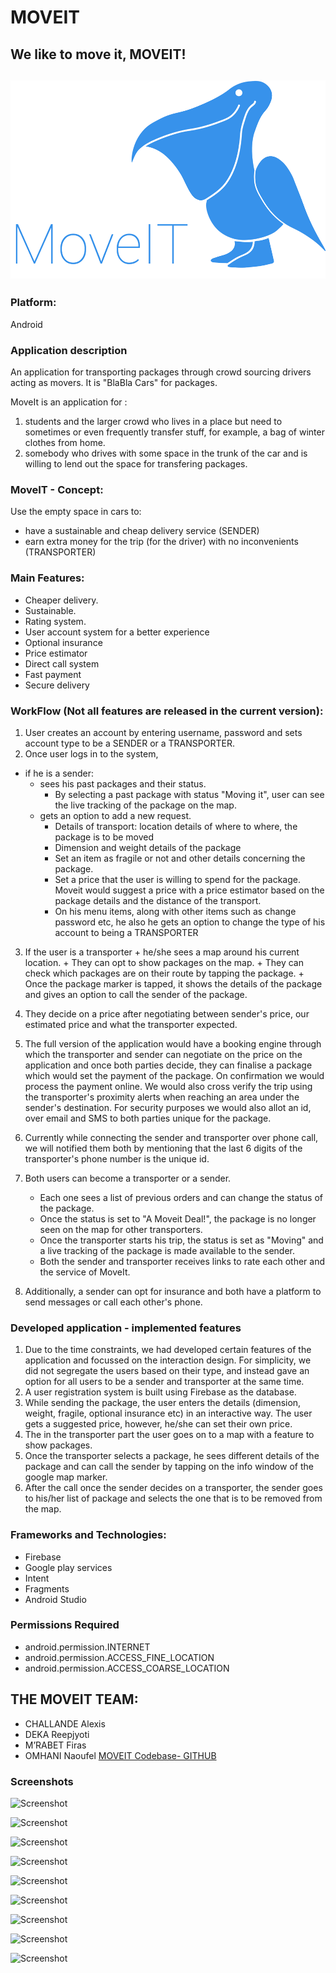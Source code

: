 MOVEIT
===================
We like to move it, MOVEIT!
----
![LOGO](https://raw.githubusercontent.com/reepjyoti/MoveIT/master/logo.png "MOVEIT LOGO")
----
### Platform: 
Android

### Application description

An application for transporting packages through crowd sourcing drivers acting as movers. It is "BlaBla Cars" for packages.

MoveIt is an application for :
1) students and the larger crowd who lives in a place but need to sometimes or even frequently transfer stuff, for example, a bag of winter clothes from home.
2) somebody who drives with some space in the trunk of the car and is willing to lend out the space for transfering packages.


### MoveIT - Concept:
Use the empty space in cars to:
+ have a sustainable and cheap delivery service (SENDER)
+ earn extra money for the trip (for the driver) with no inconvenients (TRANSPORTER)

### Main Features:
+	Cheaper delivery.
+	Sustainable.
+	Rating system.
+	User account system for a better experience
+	Optional insurance
+	Price estimator
+	Direct call  system
+	Fast payment
+	Secure delivery

### WorkFlow (Not all features are released in the current version):

1. User creates an account by entering username, password and sets account type to be a SENDER or a TRANSPORTER.
2. Once user logs in to the system, 
+ if he is a sender:
	+ sees his past packages and their status.
		- By selecting a past package with status "Moving it", user can see the live tracking of the package on the map.
	+ gets an option to add a new request.
		- Details of transport: location details of where to where, the package is to be moved 
		- Dimension and weight details of the package
		- Set an item as fragile or not and other details concerning the package.
		- Set a price that the user is willing to spend for the package. Moveit would suggest a price with a price estimator based on the package details and the distance of the transport.
		- On his menu items, along with other items such as change password etc, he also he gets an option to change the type of his account to being a TRANSPORTER
		
3.	If the user is a transporter
		+ he/she sees a map around his current location.
		+ They can opt to show packages on the map.
		+ They can check which packages are on their route by tapping the package.
		+ Once the package marker is tapped, it shows the details of the package and gives an option to call the sender of the package.
		
4.  They decide on a price after negotiating between sender's price, our estimated price and what the transporter expected.

5.	The full version of the application would have a booking engine through which the transporter and sender can negotiate on the price on the application and once both parties decide, they can finalise a package which would set the payment of the package. On confirmation we would process the payment online. We would also cross verify the trip using the transporter's proximity alerts when reaching an area under the sender's destination. For security purposes we would also allot an id, over email and SMS to both parties unique for the package.

6.	Currently while connecting the sender and transporter over phone call, we will notified them both by mentioning that the last 6 digits of the transporter's phone number is the unique id.

7. Both users can become a transporter or a sender.
	+ Each one sees a list of previous orders and can change the status of the package.
	+ Once the status is set to "A Moveit Deal!", the package is no longer seen on the map for other transporters.
	+ Once the transporter starts his trip, the status is set as "Moving" and a live tracking of the package is made available to the sender.
	+ Both the sender and transporter receives links to rate each other and the service of MoveIt.
	
8. Additionally, a sender can opt for insurance and both have a platform to send messages or call each other's phone.

### Developed application - implemented features

1. Due to the time constraints, we had developed certain features of the application and focussed on the interaction design.
For simplicity, we did not segregate the users based on their type, and instead gave an option for all users to be a sender and transporter at the same time.
2. A user registration system is built using Firebase as the database.
3. While sending the package, the user enters the details (dimension, weight, fragile, optional insurance etc) in an interactive way. The user gets a suggested price, however, he/she can set their own price.
4. The in the transporter part the user goes on to a map with a feature to show packages.
5. Once the transporter selects a package, he sees different details of the package and can call the sender by tapping on the info window of the google map marker.
6. After the call once the sender decides on a transporter, the sender goes to his/her list of package and selects the one that is to be removed from the map.

### Frameworks and Technologies:
- Firebase
- Google play services
- Intent
- Fragments
- Android Studio

### Permissions Required
+ android.permission.INTERNET
+ android.permission.ACCESS_FINE_LOCATION
+ android.permission.ACCESS_COARSE_LOCATION

## THE MOVEIT TEAM:
- CHALLANDE Alexis
- DEKA Reepjyoti
- M’RABET Firas
- OMHANI Naoufel
[MOVEIT Codebase- GITHUB](https://www.google.com "MOVEIT Codebase")
### Screenshots

![Screenshot](https://gitlab.eurecom.fr/mobserv/fall-2017/raw/develop/moveit/screenshots/28081977_1825244087505878_1300270700_o.png "MOVEIT Screenshot")


![Screenshot](https://gitlab.eurecom.fr/mobserv/fall-2017/raw/develop/moveit/screenshots/28081054_1825244137505873_1773539034_o.png "MOVEIT Screenshot")


![Screenshot](https://gitlab.eurecom.fr/mobserv/fall-2017/raw/develop/moveit/screenshots/28080464_1825244067505880_1281307295_o.png "MOVEIT Screenshot")


![Screenshot](https://gitlab.eurecom.fr/mobserv/fall-2017/raw/develop/moveit/screenshots/28081671_1825244127505874_135109609_o.png "MOVEIT Screenshot")


![Screenshot](https://gitlab.eurecom.fr/mobserv/fall-2017/raw/develop/moveit/screenshots/28124763_1825244024172551_1778029349_o.png "MOVEIT Screenshot")


![Screenshot](https://gitlab.eurecom.fr/mobserv/fall-2017/raw/develop/moveit/screenshots/28034932_1825244000839220_1193505711_o.png "MOVEIT Screenshot")


![Screenshot](https://gitlab.eurecom.fr/mobserv/fall-2017/raw/develop/moveit/screenshots/28170761_1825243977505889_1005877148_o.png "MOVEIT Screenshot")


![Screenshot](https://gitlab.eurecom.fr/mobserv/fall-2017/raw/develop/moveit/screenshots/28170973_1825243950839225_959258014_o.png "MOVEIT Screenshot")


![Screenshot](https://gitlab.eurecom.fr/mobserv/fall-2017/raw/develop/moveit/screenshots/28080206_1825243910839229_756664293_o.png "MOVEIT Screenshot")


